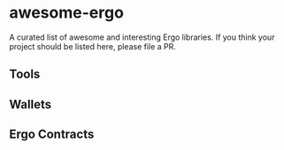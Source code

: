 # awesome-ergo

A curated list of awesome and interesting Ergo libraries. If you think your project should be listed here, please file a PR.

## Tools

## Wallets

## Ergo Contracts

